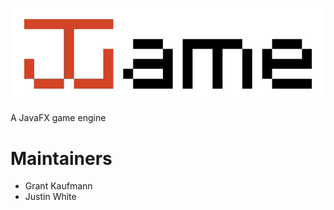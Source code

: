 ![JGame](https://raw.githubusercontent.com/grantkaufmann/game/master/src/main/resources/JGame.png "JGame")

A JavaFX game engine

# Maintainers
- Grant Kaufmann
- Justin White
